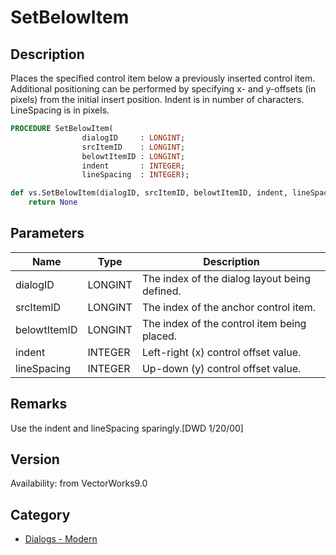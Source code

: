 # SetBelowItem

## Description
Places the specified control item below a previously inserted control item. Additional positioning can be performed by specifying x- and y-offsets (in pixels) from the initial insert position. Indent is in number of characters. LineSpacing is in pixels.

```pascal
PROCEDURE SetBelowItem(
				dialogID     : LONGINT;
				srcItemID    : LONGINT;
				belowtItemID : LONGINT;
				indent       : INTEGER;
				lineSpacing  : INTEGER);
```

```python
def vs.SetBelowItem(dialogID, srcItemID, belowtItemID, indent, lineSpacing):
    return None
```

## Parameters
|Name|Type|Description|
|---|---|---|
|dialogID|LONGINT|The index of the dialog layout being defined.|
|srcItemID|LONGINT|The index of the anchor control item.|
|belowtItemID|LONGINT|The index of the control item being placed.|
|indent|INTEGER|Left-right (x) control offset value.|
|lineSpacing|INTEGER|Up-down (y) control offset value.|

## Remarks
Use the indent and lineSpacing sparingly.[DWD 1/20/00]

## Version
Availability: from VectorWorks9.0

## Category
* [Dialogs - Modern](../Categories/Dialogs%20-%20Modern.md)
